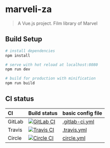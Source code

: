 # marveli-za

> A Vue.js project. Film library of Marvel 

## Build Setup

``` bash
# install dependencies
npm install

# serve with hot reload at localhost:8080
npm run dev

# build for production with minification
npm run build

```
## CI status

CI | Build status | basic config file | 
:--- | :--- | :--- |
GitLab | [![GitLab CI](https://gitlab.com/zabolennyi/marveli-za/badges/master/pipeline.svg)](https://gitlab.com/zabolennyi/marveli-za/commits/master) | [.gitlab-ci.yml](.gitlab-ci.yml) |
Travis | [![Travis CI](https://travis-ci.org/zabolennyi/marveli-za.svg?branch=master)](https://travis-ci.org/zabolennyi/marveli-za) | [.travis.yml](.travis.yml) | 
Circle | [![Circle CI](https://circleci.com/gh/zabolennyi/marveli-za.svg?style=svg)](https://circleci.com/gh/zabolennyi/marveli-za) | [circle.yml](circle.yml) |
